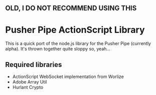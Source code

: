 OLD, I DO NOT RECOMMEND USING THIS
------


Pusher Pipe ActionScript Library
================================

This is a quick port of the node.js library for the Pusher Pipe (currently alpha).
It's thrown together quite sloppy so, yeah...

Required libraries
------------------
- ActionScript WebSocket implementation from Worlize
- Adobe Array Util
- Hurlant Crypto

